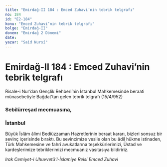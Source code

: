 ```yaml
---
title: "Emirdağ-II 184 : Emced Zuhavi’nin tebrik telgrafı"
no: 184
id: "E2-184"
konu: "Emced Zuhavi’nin tebrik telgrafı"
bolge: "Emirdağ-II"
donem: "Emirdağ 2 Dönemi"
date: 
yazar: "Said Nursî"
---
```


# Emirdağ-II 184 : Emced Zuhavi’nin tebrik telgrafı

<p class="takdim">Risale-i Nur’dan Gençlik Rehberi’nin İstanbul Mahkemesinde beraati münasebetiyle Bağdat’tan gelen tebrik telgrafı (15/4/952)</p>

### Sebilürreşad mecmuasına,

### İstanbul

Büyük İslâm âlimi Bediüzzaman Hazretlerinin beraat kararı, bizleri sonsuz bir sevinç içerisinde bıraktı. Bu sevincimize vesile olan bu âdil hükme istinaden, Türk Mahkemesine ve fahrî avukatlarına teşekkürlerimizi, Üstad ve kardeşlerimize tebriklerimizi mecmuanız vasıtasıya bildiririz.

*Irak Cemiyet-i Uhuvvetü’l-İslamiye Reisi*
*Emced Zuhavi*
